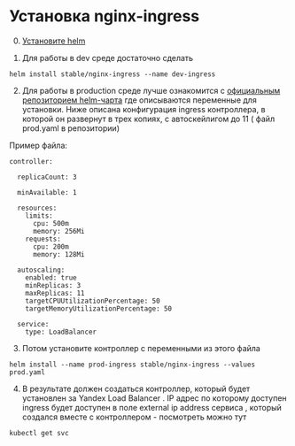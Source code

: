 # Установка nginx-ingress

0) [Установите helm](../helm/)

1) Для работы в dev среде достаточно сделать

```
helm install stable/nginx-ingress --name dev-ingress
```

2) Для работы в production среде лучше ознакомится с [официальным репозиторием helm-чарта](https://github.com/helm/charts/tree/master/stable/nginx-ingress) где описываются переменные для установки. Ниже описана конфигурация ingress контроллера, в которой он развернут в трех копиях, с автоскейлигом до 11 ( файл prod.yaml в репозитории)

Пример файла:
```
controller:

  replicaCount: 3

  minAvailable: 1

  resources:
    limits:
      cpu: 500m
      memory: 256Mi
    requests:
      cpu: 200m
      memory: 128Mi

  autoscaling:
    enabled: true
    minReplicas: 3
    maxReplicas: 11
    targetCPUUtilizationPercentage: 50
    targetMemoryUtilizationPercentage: 50

  service:
    type: LoadBalancer

```

3) Потом установите контроллер с переменными из этого файла

```
helm install --name prod-ingress stable/nginx-ingress --values prod.yaml

```

4) В результате должен создаться контроллер, который будет установлен за Yandex Load Balancer .  IP адрес по которому доступен ingress будет доступен в поле external ip address сервиса , который создался вместе с контроллером - посмотреть можно тут 

```
kubectl get svc
```
